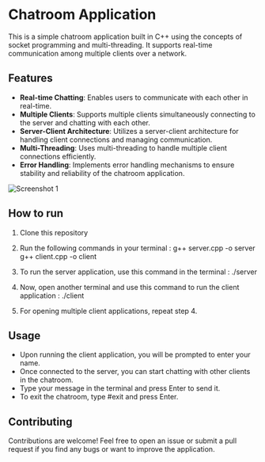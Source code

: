 # Chatroom Application

This is a simple chatroom application built in C++ using the concepts of socket programming and multi-threading. It supports real-time communication among multiple clients over a network.

## Features

- **Real-time Chatting**: Enables users to communicate with each other in real-time.
- **Multiple Clients**: Supports multiple clients simultaneously connecting to the server and chatting with each other.
- **Server-Client Architecture**: Utilizes a server-client architecture for handling client connections and managing communication.
- **Multi-Threading**: Uses multi-threading to handle multiple client connections efficiently.
- **Error Handling**: Implements error handling mechanisms to ensure stability and reliability of the chatroom application.

![Screenshot 1]([/images/screenshot1.png](https://github.com/Amol39/chatroom/assets/86824259/3891efd9-ba47-46c0-97fc-b1595348ebde))


## How to run

1. Clone this repository
2. Run the following commands in your terminal :
   g++ server.cpp -o server
   g++ client.cpp -o client

3. To run the server application, use this command in the terminal :
   ./server

4. Now, open another terminal and use this command to run the client application :
   ./client


5. For opening multiple client applications, repeat step 4.

## Usage

- Upon running the client application, you will be prompted to enter your name.
- Once connected to the server, you can start chatting with other clients in the chatroom.
- Type your message in the terminal and press Enter to send it.
- To exit the chatroom, type #exit and press Enter.

## Contributing

Contributions are welcome! Feel free to open an issue or submit a pull request if you find any bugs or want to improve the application.


